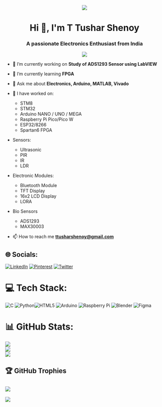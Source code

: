 <p align="center"><img src=https://media1.giphy.com/media/mFDWuDppjQJjite6FS/giphy.gif?cid=ecf05e471mz1d31ntszgl9j3dgxzhy9sv64jzrscl9u9i1wt&rid=giphy.gif&ct=g/></p>

<h1 align="center">Hi 👋, I'm T Tushar Shenoy</h1>
<h3 align="center">A passionate Electronics Enthusiast from India</h3>
<p align="center"> <img src="https://sdk.bitmoji.com/me/sticker/VcnKW1oaIH5fZuVTrsQFGiATyVeig0bGqzyNqTVZDdfaEI1JIY0Rlg/20079939.png?p=dD1wO3Y9aGk7bD1lbg.v1&size=thumbnail"/></p>


- 🔭 I’m currently working on **Study of ADS1293 Sensor using LabVIEW**

- 🌱 I’m currently learning **FPGA**

- 💬 Ask me about **Electronics, Arduino, MATLAB, Vivado**

- 🔭 I have worked on:
  - STM8
  - STM32
  - Arduino NANO / UNO / MEGA
  - Raspberry Pi Pico/Pico W
  - ESP32/8266
  - Spartan6 FPGA

- Sensors:
  - Ultrasonic
  - PIR
  - IR
  - LDR

- Electronic Modules:
  - Bluetooth Module
  - TFT Display
  - 16x2 LCD Display
  - LORA
    
 - Bio Sensors
   - ADS1293
   - MAX30003 

- 📫 How to reach me **ttusharshenoy@gmail.com**
 <!--- 🔭 Scan Below to Get all My Social Media Handles
<p align="center"><img src=https://github.com/tusharshenoy/tusharshenoy/assets/107348474/1a6e9776-fc20-4175-bee6-8e1de0b3655d=g/></p> -->


## 🌐 Socials:
[![LinkedIn](https://img.shields.io/badge/LinkedIn-%230077B5.svg?logo=linkedin&logoColor=white)](https://linkedin.com/in/t-tushar-shenoy) [![Pinterest](https://img.shields.io/badge/Pinterest-%23E60023.svg?logo=Pinterest&logoColor=white)](https://pinterest.com/tushar_shenoy_) [![Twitter](https://img.shields.io/badge/Twitter-%231DA1F2.svg?logo=Twitter&logoColor=white)](https://twitter.com/tushar_shenoy_) 

# 💻 Tech Stack:
![C](https://img.shields.io/badge/c-%2300599C.svg?style=for-the-badge&logo=c&logoColor=white) ![Python](https://img.shields.io/badge/python-3670A0?style=for-the-badge&logo=python&logoColor=ffdd54)![HTML5](https://img.shields.io/badge/html5-%23E34F26.svg?style=for-the-badge&logo=html5&logoColor=white) ![Arduino](https://img.shields.io/badge/-Arduino-00979D?style=for-the-badge&logo=Arduino&logoColor=white) ![Raspberry Pi](https://img.shields.io/badge/-RaspberryPi-C51A4A?style=for-the-badge&logo=Raspberry-Pi) ![Blender](https://img.shields.io/badge/blender-%23F5792A.svg?style=for-the-badge&logo=blender&logoColor=white) 	![Figma](https://img.shields.io/badge/figma-%23F24E1E.svg?style=for-the-badge&logo=figma&logoColor=white)
 
# 📊 GitHub Stats:
![](https://github-readme-stats.vercel.app/api?username=tusharshenoy&theme=dark&hide_border=false&include_all_commits=true&count_private=false)<br/>
![](https://github-readme-streak-stats.herokuapp.com/?user=tusharshenoy&theme=dark&hide_border=false)<br/>
![](https://github-readme-stats.vercel.app/api/top-langs/?username=tusharshenoy&theme=dark&hide_border=false&include_all_commits=true&count_private=false&layout=compact)
<!--![](https://github-readme-stats-eight-theta.vercel.app/api/top-langs/?username=snevindsouza&layout=compact&exclude_lang=java+r&theme=vue-dark)-->


## 🏆 GitHub Trophies
![](https://github-profile-trophy.vercel.app/?username=tusharshenoy&theme=radical&no-frame=false&no-bg=false&margin-w=4)
---
[![](https://visitcount.itsvg.in/api?id=tusharshenoy&icon=0&color=1)](https://visitcount.itsvg.in)

<!-- Proudly created with GPRM ( https://gprm.itsvg.in ) -->
